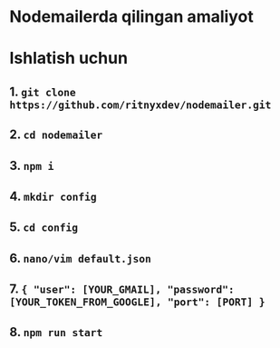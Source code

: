 # Nodemailerda qilingan amaliyot
# Ishlatish uchun
## 1. `git clone https://github.com/ritnyxdev/nodemailer.git`
## 2. `cd nodemailer`
## 3. `npm i`
## 4. `mkdir config`
## 5. `cd config`
## 6. `nano/vim default.json`
## 7. `{ "user": [YOUR_GMAIL], "password": [YOUR_TOKEN_FROM_GOOGLE], "port": [PORT] }`
## 8. `npm run start`